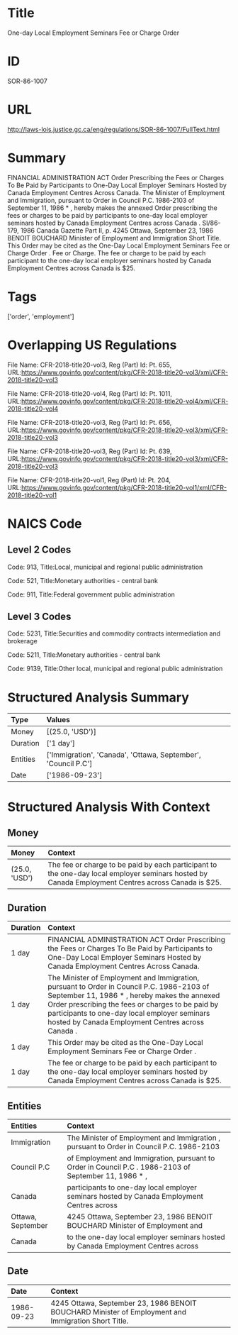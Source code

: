 # Title
One-day Local Employment Seminars Fee or Charge Order


# ID
SOR-86-1007

# URL
http://laws-lois.justice.gc.ca/eng/regulations/SOR-86-1007/FullText.html


# Summary
FINANCIAL ADMINISTRATION ACT Order Prescribing the Fees or Charges To Be Paid by Participants to One-Day Local Employer Seminars Hosted by Canada Employment Centres Across Canada.
The Minister of Employment and Immigration, pursuant to Order in Council P.C. 1986-2103 of September 11, 1986 * , hereby makes the annexed  Order prescribing the fees or charges to be paid by participants to one-day local employer seminars hosted by Canada Employment Centres across Canada .
SI/86-179, 1986  Canada Gazette  Part II, p.
4245 Ottawa, September 23, 1986 BENOIT BOUCHARD Minister of Employment and Immigration Short Title.
This Order may be cited as the  One-Day Local Employment Seminars Fee or Charge Order .
Fee or Charge.
The fee or charge to be paid by each participant to the one-day local employer seminars hosted by Canada Employment Centres across Canada is $25.


# Tags
['order', 'employment']


# Overlapping US Regulations
File Name: CFR-2018-title20-vol3, Reg (Part) Id: Pt. 655, URL:https://www.govinfo.gov/content/pkg/CFR-2018-title20-vol3/xml/CFR-2018-title20-vol3

File Name: CFR-2018-title20-vol4, Reg (Part) Id: Pt. 1011, URL:https://www.govinfo.gov/content/pkg/CFR-2018-title20-vol4/xml/CFR-2018-title20-vol4

File Name: CFR-2018-title20-vol3, Reg (Part) Id: Pt. 656, URL:https://www.govinfo.gov/content/pkg/CFR-2018-title20-vol3/xml/CFR-2018-title20-vol3

File Name: CFR-2018-title20-vol3, Reg (Part) Id: Pt. 639, URL:https://www.govinfo.gov/content/pkg/CFR-2018-title20-vol3/xml/CFR-2018-title20-vol3

File Name: CFR-2018-title20-vol1, Reg (Part) Id: Pt. 204, URL:https://www.govinfo.gov/content/pkg/CFR-2018-title20-vol1/xml/CFR-2018-title20-vol1




# NAICS Code
## Level 2 Codes
Code: 913, Title:Local, municipal and regional public administration

Code: 521, Title:Monetary authorities - central bank

Code: 911, Title:Federal government public administration




## Level 3 Codes
Code: 5231, Title:Securities and commodity contracts intermediation and brokerage

Code: 5211, Title:Monetary authorities - central bank

Code: 9139, Title:Other local, municipal and regional public administration







# Structured Analysis Summary
| Type     | Values                                                        |
|:---------|:--------------------------------------------------------------|
| Money    | [(25.0, 'USD')]                                               |
| Duration | ['1 day']                                                     |
| Entities | ['Immigration', 'Canada', 'Ottawa, September', 'Council P.C'] |
| Date     | ['1986-09-23']                                                |


# Structured Analysis With Context
 


## Money
| Money         | Context                                                                                                                                           |
|:--------------|:--------------------------------------------------------------------------------------------------------------------------------------------------|
| (25.0, 'USD') | The fee or charge to be paid by each participant to the one-day local employer seminars hosted by Canada Employment Centres across Canada is $25. |


## Duration
| Duration   | Context                                                                                                                                                                                                                                                                                             |
|:-----------|:----------------------------------------------------------------------------------------------------------------------------------------------------------------------------------------------------------------------------------------------------------------------------------------------------|
| 1 day      | FINANCIAL ADMINISTRATION ACT Order Prescribing the Fees or Charges To Be Paid by Participants to One-Day Local Employer Seminars Hosted by Canada Employment Centres Across Canada.                                                                                                                 |
| 1 day      | The Minister of Employment and Immigration, pursuant to Order in Council P.C. 1986-2103 of September 11, 1986 * , hereby makes the annexed  Order prescribing the fees or charges to be paid by participants to one-day local employer seminars hosted by Canada Employment Centres across Canada . |
| 1 day      | This Order may be cited as the  One-Day Local Employment Seminars Fee or Charge Order .                                                                                                                                                                                                             |
| 1 day      | The fee or charge to be paid by each participant to the one-day local employer seminars hosted by Canada Employment Centres across Canada is $25.                                                                                                                                                   |


## Entities
| Entities          | Context                                                                                               |
|:------------------|:------------------------------------------------------------------------------------------------------|
| Immigration       | The Minister of Employment and  Immigration , pursuant to Order in Council P.C. 1986-2103             |
| Council P.C       | of Employment and Immigration, pursuant to Order in Council P.C . 1986-2103 of September 11, 1986 * , |
| Canada            | participants to one-day local employer seminars hosted by Canada  Employment Centres across           |
| Ottawa, September | 4245  Ottawa, September 23, 1986 BENOIT BOUCHARD Minister of Employment and                           |
| Canada            | to the one-day local employer seminars hosted by Canada  Employment Centres across                    |


## Date
| Date       | Context                                                                                             |
|:-----------|:----------------------------------------------------------------------------------------------------|
| 1986-09-23 | 4245 Ottawa, September 23, 1986 BENOIT BOUCHARD Minister of Employment and Immigration Short Title. |


